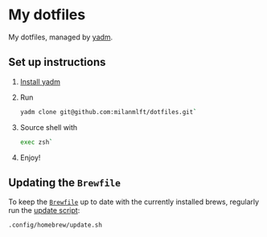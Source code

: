 # My dotfiles

My dotfiles, managed by [yadm](https://github.com/TheLocehiliosan/yadm).

## Set up instructions

1. [Install yadm](https://yadm.io/docs/install)
2. Run

    ```sh
    yadm clone git@github.com:milanmlft/dotfiles.git`
    ```

3. Source shell with 

    ```sh
    exec zsh`
    ```

3. Enjoy!

## Updating the `Brewfile`

To keep the [`Brewfile`](./.Brewfile) up to date with the currently installed brews, regularly run the [update script](./.config/homebrew/update.sh):

```sh
.config/homebrew/update.sh
```
